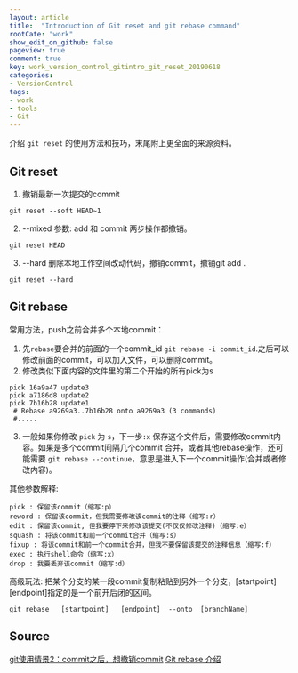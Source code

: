```yaml
---
layout: article
title:  "Introduction of Git reset and git rebase command"
rootCate: "work"
show_edit_on_github: false
pageview: true
comment: true
key: work_version_control_gitintro_git_reset_20190618
categories:
- VersionControl
tags:
- work
- tools
- Git
---
```


介绍 `git reset` 的使用方法和技巧，末尾附上更全面的来源资料。

<!---more--->

## Git reset
1. 撤销最新一次提交的commit
```
git reset --soft HEAD~1
```
2. --mixed 参数: add 和 commit 两步操作都撤销。
```
git reset HEAD
```
3. --hard 删除本地工作空间改动代码，撤销commit，撤销git add . 
```
git reset --hard
```

## Git rebase
常用方法，push之前合并多个本地commit：
1. 先`rebase`要合并的前面的一个commit_id `git rebase -i commit_id`.之后可以修改前面的commit，可以加入文件，可以删除commit。
2. 修改类似下面内容的文件里的第二个开始的所有pick为s
```
pick 16a9a47 update3
pick a7186d8 update2
pick 7b16b28 update1
 # Rebase a9269a3..7b16b28 onto a9269a3 (3 commands)
 #.....
```
3. 一般如果你修改 `pick` 为 `s`，下一步`:x` 保存这个文件后，需要修改commit内容。如果是多个commit间隔几个commit 合并，或者其他rebase操作，还可能需要 `git rebase --continue`，意思是进入下一个commit操作(合并或者修改内容)。

其他参数解释:
```
pick : 保留该commit（缩写:p）
reword : 保留该commit，但我需要修改该commit的注释（缩写:r）
edit : 保留该commit, 但我要停下来修改该提交(不仅仅修改注释)（缩写:e）
squash : 将该commit和前一个commit合并（缩写:s）
fixup : 将该commit和前一个commit合并，但我不要保留该提交的注释信息（缩写:f）
exec : 执行shell命令（缩写:x）
drop : 我要丢弃该commit（缩写:d）

```

高级玩法: 把某个分支的某一段commit复制粘贴到另外一个分支，[startpoint]  [endpoint]指定的是一个前开后闭的区间。
```
git rebase   [startpoint]   [endpoint]  --onto  [branchName]
```

## Source
[git使用情景2：commit之后，想撤销commit](https://blog.csdn.net/w958796636/article/details/53611133)
[Git rebase 介绍](https://www.jianshu.com/p/4a8f4af4e803)